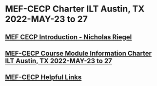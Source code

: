 # MEF-CECP Charter ILT Austin, TX 2022-MAY-23 to 27
## [MEF CECP Introduction - Nicholas Riegel](https://docs.google.com/presentation/d/11ZlK0aTZtwksAKQZjM3vuOXdUHV06VJTYQbiXrqRE7w/edit?usp=sharing)
## [MEF-CECP Course Module Information Charter ILT Austin, TX 2022-MAY-23 to 27](https://docs.google.com/spreadsheets/d/14jB9aLPkE-eyvQy-0iKLJg92YKCnjTS9SetcAhhXcT8/edit?usp=sharing)
## [MEF-CECP Helpful Links](https://docs.google.com/document/d/1nzROVPcKF1c28RvWyq-QCJy8JYeUmAMma6pF0houAg4/edit?usp=sharing)
